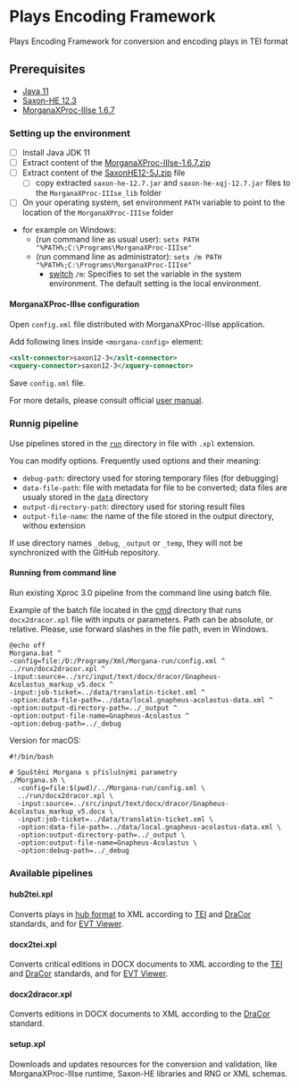 # Plays Encoding Framework

Plays Encoding Framework for conversion and encoding plays in TEI format

## Prerequisites

- [Java 11](https://www.azul.com/downloads/?version=java-11-lts&package=jdk#zulu "Download Azul Zulu OpenJDK")
- [Saxon-HE 12.3](https://github.com/Saxonica/Saxon-HE/releases/tag/SaxonHE12-7 "Download SaxonHE12-7J")
- [MorganaXProc-IIIse 1.6.7](https://sourceforge.net/projects/morganaxproc-iiise/files/MorganaXProc-IIIse-1.6.7/ "Donwload MorganaXProc-IIIse 1.6.7")

### Setting up the environment

- [ ] Install Java JDK 11
- [ ] Extract content of the [MorganaXProc-IIIse-1.6.7.zip](https://sourceforge.net/projects/morganaxproc-iiise/files/MorganaXProc-IIIse-1.6.7/MorganaXProc-IIIse-1.6.7.zip/download "Donwload MorganaXProc-IIIse 1.6.7.zip file")
- [ ] Extract content of the [SaxonHE12-5J.zip](https://github.com/Saxonica/Saxon-HE/releases/download/SaxonHE12-7/SaxonHE12-7J.zip "Download SaxonHE12-7J") file
  - [ ] copy extracted `saxon-he-12.7.jar` and `saxon-he-xqj-12.7.jar` files to the `MorganaXProc-IIIse_lib` folder
- [ ] On your operating system, set environment `PATH` variable to point to the location of the `MorganaXProc-IIIse` folder
- for example on Windows:
  - (run command line as usual user): `setx PATH "%PATH%;C:\Programs\MorganaXProc-IIIse"`
  - (run command line as administrator): `setx /m PATH "%PATH%;C:\Programs\MorganaXProc-IIIse"`
    - [switch](https://learn.microsoft.com/en-us/windows-server/administration/windows-commands/setx) `/m`: Specifies to set the variable in the system environment. The default setting is the local environment.

#### MorganaXProc-IIIse configuration

Open `config.xml` file distributed with MorganaXProc-IIIse application.

Add following lines inside `<morgana-config>` element:

```xml
<xslt-connector>saxon12-3</xslt-connector>
<xquery-connector>saxon12-3</xquery-connector>
```

Save `config.xml` file.

For more details, please consult official [user manual](https://xml-project.com/manual/index.html).

### Runnig pipeline

Use pipelines stored in the [`run`](./run) directory in file with `.xpl` extension.

You can modify options. Frequently used options and their meaning:

- `debug-path`: directory used for storing temporary files (for debugging)
- `data-file-path`: file with metadata for file to be converted; data files are usualy stored in the [`data`](./data) directory
- `output-directory-path`: directory used for storing result files
- `output-file-name`: the name of the file stored in the output directory, withou extension

If use directory names `_debug`, `_output` or `_temp`, they will not be synchronized with the GitHub repository.

#### Running from command line

Run existing Xproc 3.0 pipeline from the command line using batch file.

Example of the batch file located in the [cmd](../cmd) directory that runs `docx2dracor.xpl` file with inputs or parameters. Path can be absolute, or relative. Please, use forward slashes in the file path, even in Windows.

```script
@echo off
Morgana.bat ^
-config=file:/D:/Programy/Xml/Morgana-run/config.xml ^
../run/docx2dracor.xpl ^
-input:source=../src/input/text/docx/dracor/Gnapheus-Acolastus_markup_v5.docx ^
-input:job-ticket=../data/translatin-ticket.xml ^
-option:data-file-path=../data/local.gnapheus-acolastus-data.xml ^
-option:output-directory-path=../_output ^
-option:output-file-name=Gnapheus-Acolastus ^
-option:debug-path=../_debug
```

Version for macOS:

```script
#!/bin/bash

# Spuštění Morgana s příslušnými parametry
./Morgana.sh \
  -config=file:$(pwd)/../Morgana-run/config.xml \
  ../run/docx2dracor.xpl \
  -input:source=../src/input/text/docx/dracor/Gnapheus-Acolastus_markup_v5.docx \
  -input:job-ticket=../data/translatin-ticket.xml \
  -option:data-file-path=../data/local.gnapheus-acolastus-data.xml \
  -option:output-directory-path=../_output \
  -option:output-file-name=Gnapheus-Acolastus \
  -option:debug-path=../_debug
```


### Available pipelines

#### hub2tei.xpl

Converts plays in [hub format](https://transpect.github.io) to XML according to [TEI](https://tei-c.org/release/doc/tei-p5-doc/en/html/index.html) and [DraCor](https://dracor.org/doc/odd) standards, and for [EVT Viewer](http://evt.labcd.unipi.it).

#### docx2tei.xpl

Converts critical editions in DOCX documents to XML according to the [TEI](https://tei-c.org/release/doc/tei-p5-doc/en/html/index.html) and [DraCor](https://dracor.org/doc/odd) standards, and for [EVT Viewer](http://evt.labcd.unipi.it).

#### docx2dracor.xpl

Converts editions in DOCX documents to XML according to the [DraCor](https://dracor.org/doc/odd) standard.

#### setup.xpl

Downloads and updates resources for the conversion and validation, like MorganaXProc-IIIse runtime, Saxon-HE libraries and RNG or XML schemas. 